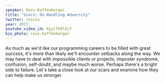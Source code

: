 ```yaml
---
speaker: Ross Kaffenberger
title: "Scars: On Handling Adversity"
twitter: rossta
year: 2017
youtube_video_id: KyylfG9lXjY
bio_photo: ross-kaffenberger
---
```


As much as we'd like our programming careers to be filled with great success, it's more than likely we'll encounter setbacks along the way. We may have to deal with impossible clients or projects, imposter syndrome, confusion, self-doubt, and maybe much worse. Perhaps there's a bright side to failure. Let's take a close look at our scars and examine how they can help make us stronger.
